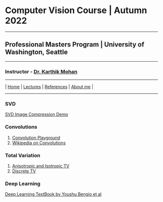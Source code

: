 # Computer Vision Course | Autumn 2022 

***
 
## Professional Masters Program | University of Washington, Seattle 

***


### Instructor - [Dr. Karthik Mohan](https://www.ece.uw.edu/people/karthik-mohan/)

***

| [Home](index.md)  | [Lectures](lectures.md)  | [References](references.md)  | [About me](karthik.md) |


***


### SVD 
[SVD Image Compression Demo](https://timbaumann.info/svd-image-compression-demo/)

### Convolutions
1. [Convolution Playground](https://generic-github-user.github.io/Image-Convolution-Playground/src/)
1. [Wikipedia on Convolutions](https://en.wikipedia.org/wiki/Kernel_(image_processing))

### Total Variation
1. [Anisotropic and Isotropic TV](https://www.math.uci.edu/~jxin/cam14-69.pdf)
1. [Discrete TV](https://hal.archives-ouvertes.fr/hal-01309685v3/document)


### Deep Learning
[Deep Learning TextBook by Youshu Bengio et al](https://www.deeplearningbook.org/)